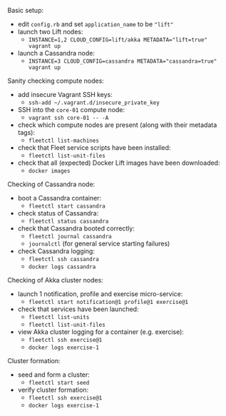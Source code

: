 Basic setup:
* edit `config.rb` and set `application_name` to be `"lift"`
* launch two Lift nodes:
  * `INSTANCE=1,2 CLOUD_CONFIG=lift/akka METADATA="lift=true" vagrant up`
* launch a Cassandra node:
  * `INSTANCE=3 CLOUD_CONFIG=cassandra METADATA="cassandra=true" vagrant up`

Sanity checking compute nodes:
* add insecure Vagrant SSH keys:
  * `ssh-add ~/.vagrant.d/insecure_private_key`
* SSH into the `core-01` compute node:
  * `vagrant ssh core-01 -- -A`
* check which compute nodes are present (along with their metadata tags):
  * `fleetctl list-machines`
* check that Fleet service scripts have been installed:
  * `fleetctl list-unit-files`
* check that all (expected) Docker Lift images have been downloaded:
  * `docker images`

Checking of Cassandra node:
* boot a Cassandra container:
  * `fleetctl start cassandra`
* check status of Cassandra:
  * `fleetctl status cassandra`
* check that Cassandra booted correctly:
  * `fleetctl journal cassandra`
  * `journalctl` (for general service starting failures)
* check Cassandra logging:
  * `fleetctl ssh cassandra`
  * `docker logs cassandra`

Checking of Akka cluster nodes:
* launch 1 notification, profile and exercise micro-service:
  * `fleetctl start notification@1 profile@1 exercise@1`
* check that services have been launched:
  * `fleetctl list-units`
  * `fleetctl list-unit-files`
* view Akka cluster logging for a container (e.g. exercise):
  * `fleetctl ssh exercise@1`
  * `docker logs exercise-1`

Cluster formation:
* seed and form a cluster:
  * `fleetctl start seed`
* verify cluster formation:
  * `fleetctl ssh exercise@1`
  * `docker logs exercise-1`
